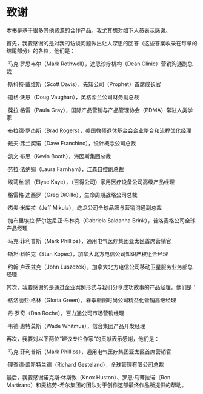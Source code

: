 # 致谢

本书是基于很多其他资源的合作产品。我尤其想对如下人员表示感谢。

首先，我要感谢的是对我的访谈问题做出让人深思的回答（这些答案收录在每章的结尾部分）的各位，他们是：

·马克·罗思韦尔（Mark Rothwell），迪恩诊疗机构（Dean Clinic）营销沟通副总裁

·斯科特·戴维斯（Scott Davis），先知公司（Prophet）首席成长官

·道格·沃恩（Doug Vaughan），英格索兰公司财务副总裁

·葆拉·格雷（Paula Gray），国际产品营销与产品管理协会（PDMA）常驻人类学家

·布拉德·罗杰斯（Brad Rogers），美国教师退休基金会企业整合和流程优化经理

·戴夫·弗兰契诺（Dave Franchino），设计概念公司总裁

·凯文·布思（Kevin Booth），海因斯集团总裁

·劳拉·法纳姆（Laura Farnham），江森自控副总裁

·埃莉丝·凯（Elyse Kaye），（百得公司）家用医疗设备公司高级产品经理

·格雷格·迪西罗（Greg DiCillo），生命周期战略公司总裁

·杰夫·米库拉（Jeff Mikula），屹龙公司全球品牌与营销沟通副总裁

·加布里埃拉·萨尔达尼亚·布林克（Gabriela Saldanha Brink），普洛麦格公司全球产品经理

·马克·菲利普斯（Mark Phillips），通用电气医疗集团亚太区首席营销官

·斯坦·科帕克（Stan Kopec），加拿大北方电信公司知识产权组合经理

·约翰·卢茨兹克（John Luszczek），加拿大北方电信公司移动卫星服务业务部总经理

其次，我要感谢的是通过企业案例形式与我们分享成功故事的产品经理，他们是：

·格洛丽亚·格林（Gloria Green），春季橱窗时尚公司精益化营销高级经理

·丹·罗奇（Dan Roche），百力通公司市场营销经理

·韦德·惠特莫斯（Wade Whitmus），信合集团产品开发经理

再次，我要对以下两位“建议专栏作家”的贡献表示感谢，他们是：

·马克·菲利普斯（Mark Phillips），通用电气医疗集团亚太区首席营销官

·理查德·盖斯特兰德（Richard Gesteland），全球管理有限公司总裁

最后，我要感谢诺克斯·休斯敦（Knox Huston）、罗恩·马蒂拉诺（Ron Martirano）和麦格劳-希尔集团的团队对于创作这部最终作品所提供的帮助。
